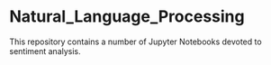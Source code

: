 # Natural_Language_Processing
This repository contains a number of Jupyter Notebooks devoted to sentiment analysis.
